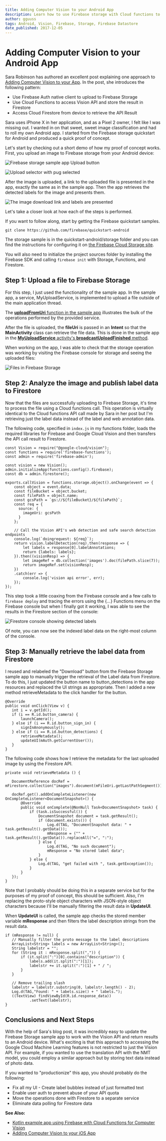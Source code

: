 ```yaml
---
title: Adding Computer Vision to your Android App
description: Learn how to use Firebase storage with Cloud functions to access the Vision API from Android apps.
author: gguuss
tags: Android, Vision, Firebase, Storage, Firebase Datastore
date_published: 2017-12-05
---
```

# Adding Computer Vision to your Android App

Sara Robinson has authored an excellent post explaining one approach
to [Adding Computer Vision to your App](https://medium.com/@srobtweets/adding-computer-vision-to-your-ios-app-66d6f540cdd2).
In the post, she introduces the following pattern:

* Use Firebase Auth native client to upload to Firebase Storage
* Use Cloud Functions to access Vision API and store the result in Firestore
* Access Cloud Firestore from device to retrieve the API Result

Sara uses iPhone X in her application, and as a Pixel 2 owner, I felt like I
was missing out. I wanted in on that sweet, sweet image classification and had
to roll my own Android app. I started from the Firebase storage quickstart for
Android and produced a quick proof of concept.

Let's start by checking out a short demo of how my proof of concept works.
First, you upload an image to Firebase storage from your Android device:

![Firebase storage sample app Upload button](https://storage.googleapis.com/gcp-community/tutorials/android-firebase-vision/firebase-storage-updload.png)

![Upload selector with pug selected](https://storage.googleapis.com/gcp-community/tutorials/android-firebase-vision/firebase-image-picker.png)

After the image is uploaded, a link to the uploaded file is presented in the
app, exactly the same as in the sample app. Then the app retrieves the
detected labels for the image and presents them.

![The image download link and labels are presented](https://storage.googleapis.com/gcp-community/tutorials/android-firebase-vision/firebase-image-detections.png)

Let's take a closer look at how each of the steps is performed.

If you want to follow along, start by getting the Firebase quickstart samples.

    git clone https://github.com/firebase/quickstart-android

The storage sample is in the quickstart-android/storage folder and you can find
the instructions for configuring it on [the Firebase Cloud Storage site](https://firebase.google.com/docs/storage/android/start).

You will also need to initialize the project sources folder by installing the
Firebase SDK and calling `firebase init` with Storage, Functions, and
Firestore.

## Step 1: Upload a file to Firebase Storage

For this step, I just used the functionality of the sample app. In the sample
app, a service, MyUploadService, is implemented to upload a file outside of the
main application thread. 

The [**uploadFromUri** function in the sample app](https://github.com/firebase/quickstart-android/blob/master/storage/app/src/main/java/com/google/firebase/quickstart/firebasestorage/MainActivity.java#L174)
illustrates the bulk of the operations performed by the provided service.

After the file is uploaded, the __fileUri__ is passed in an **Intent** so that
the **MainActivity** class can retrieve the file data. This is done in the sample
app in the [**MyUploadService** activity's **broadcastUploadFinished** method](https://github.com/firebase/quickstart-android/blob/master/storage/app/src/main/java/com/google/firebase/quickstart/firebasestorage/MyUploadService.java#L127).

When working on the app, I was able to check that the storage operation was
working by visiting the Firebase console for storage and seeing the uploaded
files:

![Files in Firebase Storage](https://storage.googleapis.com/gcp-community/tutorials/android-firebase-vision/firebase-storage-console.png)


## Step 2: Analyze the image and publish label data to Firestore
Now that the files are successfully uploading to Firebase Storage, it's time
to process the file using a Cloud functions call. This operation is virtually
identical to the Cloud functions API call made by Sara in her post but I'm
retrieving just the label data instead of the label and web annotation data.

The following code, specified in `index.js` in my functions folder, loads the
required libraries for Firebase and Google Cloud Vision and then transfers the
API call result to Firestore.

    const Vision = require("@google-cloud/vision");
    const functions = require('firebase-functions');
    const admin = require('firebase-admin');

    const vision = new Vision();
    admin.initializeApp(functions.config().firebase);
    const db = admin.firestore();

    exports.callVision = functions.storage.object().onChange(event => {
        const object = event.data;
        const fileBucket = object.bucket;
        const filePath = object.name;
        const gcsPath = `gs://${fileBucket}/${filePath}`;
        const req = {
          source: {
            imageUri: gcsPath
          }
        };

        // Call the Vision API's web detection and safe search detection endpoints
        console.log(`doingrequest: ${req}`);
        return vision.labelDetection(req).then(response => {
            let labels = response[0].labelAnnotations;
            return {labels: labels};
        }).then((visionResp) => {
            let imageRef = db.collection('images').doc(filePath.slice(7));
            return imageRef.set(visionResp);
        })
        .catch(err => {
            console.log('vision api error', err);
        });
    });

This step took a little coaxing from the Firebase console and a few calls to
`firebase deploy` and tracing the errors using the {...} Functions menu on
the Firebase console but when I finally got it working, I was able to see the
results in the Firestore section of the console:

![Firestore console showing detected labels](https://storage.googleapis.com/gcp-community/tutorials/android-firebase-vision/firebase-firestore-console.png)

Of note, you can now see the indexed label data on the right-most column of the
console.


## Step 3: Manually retrieve the label data from Firestore
I reused and relabeled the "Download" button from the Firebase Storage sample
app to manually trigger the retrieval of the Label data from Firestore. To do
this, I just updated the button name to button_detections in the app resources
and replaced the UI strings as appropriate. Then I added a new method
retrieveMetadata to the click handler for the button.

    @Override
    public void onClick(View v) {
       int i = v.getId();
       if (i == R.id.button_camera) {
           launchCamera();
       } else if (i == R.id.button_sign_in) {
           signInAnonymously();
       } else if (i == R.id.button_detections) {
           retrieveMetadata();
           updateUI(mAuth.getCurrentUser());
       }
    }

The following code shows how I retrieve the metadata for the last uploaded image by using the Firestore API.

    private void retrieveMetadata () {

       DocumentReference docRef = mFirestore.collection("images").document(mFileUri.getLastPathSegment());

       docRef.get().addOnCompleteListener(new OnCompleteListener<DocumentSnapshot>() {
           @Override
           public void onComplete(@NonNull Task<DocumentSnapshot> task) {
               if (task.isSuccessful()) {
                   DocumentSnapshot document = task.getResult();
                   if (document.exists()) {
                       Log.d(TAG, "DocumentSnapshot data: " + task.getResult().getData());
                       mResponse = ("" +  task.getResult().getData()).replaceAll("=", ":");
                   } else {
                       Log.d(TAG, "No such document");
                       mResponse = "No stored label data";
                   }
               } else {
                   Log.d(TAG, "get failed with ", task.getException());
               }
           }
       });
    }

Note that I probably should be doing this in a separate service but for the
purposes of my proof of concept, this should be sufficient. Also, I'm replacing
the proto-style object characters with JSON-style object characters because
I'll be manually filtering the result data in **UpdateUI**.

When **UpdateUI** is called, the sample app checks the stored member variable
__mResponse__ and then filters the label description strings from the result
data.

    if (mResponse != null) {
       // Manually filter the proto message to the label descriptions
       ArrayList<String> labels = new ArrayList<String>();
       String labelstr = "";
       for (String it : mResponse.split(",")) {
           if (it.split(":")[0].contains("description")) {
               labels.add(it.split(":")[1]);
               labelstr += it.split(":")[1] + " / ";
           }
       }

       // Remove trailing slash
       labelstr = labelstr.substring(0, labelstr.length() - 2);
       Log.d(TAG,"Found: " + labels.size() + " labels.");
       ((TextView) findViewById(R.id.response_data))
               .setText(labelstr);
    }

## Conclusions and Next Steps
With the help of Sara's blog post, it was incredibly easy to update the
Firebase Storage sample app to work with the Vision API and return results to
an Android device. What's exciting is that this approach to accessing the
Google Cloud Machine Learning features is not restricted to just the Vision
API. For example, if you wanted to use the translation API with the NMT model,
you could employ a similar approach but by storing text data instead of photo
data.

If you wanted to "productionize" this app, you should probably do the following:

* Fix all my UI - Create label bubbles instead of just formatted text
* Enable user auth to prevent abuse of your API quota
* Move the operations done with Firestore to a separate service
* Eliminate data polling for Firestore data

**See Also:**
* [Kotlin example app using Firebase with Cloud Functions for Computer Vision](https://github.com/joaobiriba/ARCalories)
* [Adding Computer Vision to your iOS App](https://medium.com/@srobtweets/adding-computer-vision-to-your-ios-app-66d6f540cdd2)

